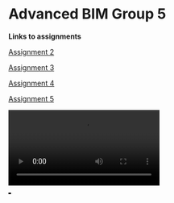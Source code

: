 # Advanced BIM Group 5

**Links to assignments**

[Assignment 2](A2/README.md)

[Assignment 3](A3/README.md)

[Assignment 4](A4/README.md)

[Assignment 5](A5/README.md)

![asdasd](A4/images/Test.mp4)

<video src="https://www.youtube.com/watch?v=XfR9iY5y94s" controls="controls" style="max-width: 5;">
</video>
